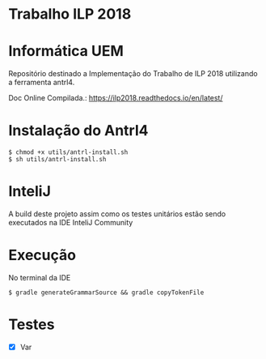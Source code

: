 ﻿# Trabalho ILP 2018
Informática UEM 
================
Repositório destinado a Implementação do Trabalho de ILP 2018 
utilizando a ferramenta antrl4.

Doc Online Compilada.: https://ilp2018.readthedocs.io/en/latest/

Instalação do Antrl4 
=======================
```
$ chmod +x utils/antrl-install.sh
$ sh utils/antrl-install.sh
```

InteliJ 
==============================

A build deste projeto assim como os testes unitários estão
sendo executados na IDE InteliJ Community 

Execução
==============================
No terminal da IDE 

```
$ gradle generateGrammarSource && gradle copyTokenFile
```

Testes 
==============================
* [x] Var

